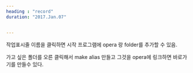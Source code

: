 ```yaml
---
heading : "record"
duration: "2017.Jan.07"


---
```


작업표시줄 이름을 클릭하면 시작 프로그램에 opera 랑 folder를 추가할 수 있음.

가고 싶은 폴더를 오른 클릭해서 make alias 만들고 그것을 opera에 링크하면 바로가기를 만들수 있다.

